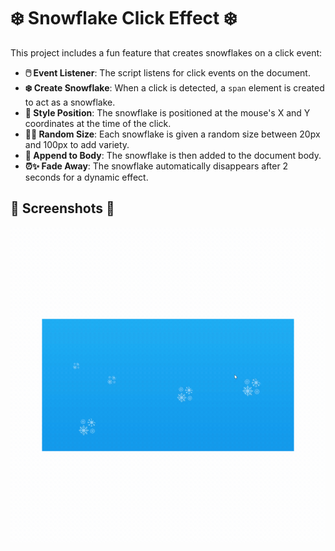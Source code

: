 # ❄️ Snowflake Click Effect ❄️

This project includes a fun feature that creates snowflakes on a click event:



- **🖱️ Event Listener**: The script listens for click events on the document.
- **❄️ Create Snowflake**: When a click is detected, a `span` element is created to act as a snowflake.
- **📍 Style Position**: The snowflake is positioned at the mouse's X and Y coordinates at the time of the click.
- **🎲📏 Random Size**: Each snowflake is given a random size between 20px and 100px to add variety.
- **🧩 Append to Body**: The snowflake is then added to the document body.
- **⏰✨ Fade Away**: The snowflake automatically disappears after 2 seconds for a dynamic effect.



## 📸 Screenshots 📸
![](snow.gif)




